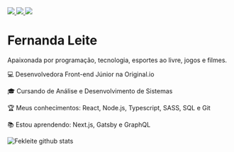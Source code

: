 
<a href="https://github.com/Fekleite" alt="GitHub">
  <img src="https://img.shields.io/badge/-GitHub-000?style=flat-square&logo=Github&logoColor=white" />
</a>
<a href="https://www.linkedin.com/in/fcleite19/" alt="LinkedIn">
  <img src="https://img.shields.io/badge/-LinkedIn-blue?style=flat-square&logo=Linkedin&logoColor=white" />
</a>
<a href="mailto:dev.fernandaleite@gmail.com" alt="Gmail">
  <img src="https://img.shields.io/badge/-Gmail-D54B3D?style=flat-square&logo=Gmail&logoColor=white" />
</a>

# Fernanda Leite

Apaixonada por programação, tecnologia, esportes ao livre, jogos e filmes. <br>

<p> 💻 Desenvolvedora Front-end Júnior na Original.io</p>
<p> 🎓 Cursando de Análise e Desenvolvimento de Sistemas</p>
<p> 🏆 Meus conhecimentos: React, Node.js, Typescript, SASS, SQL e Git
<p> 📚 Estou aprendendo: Next.js, Gatsby e GraphQL

![Fekleite github stats](https://github-readme-stats.vercel.app/api?username=Fekleite&theme=dracula&show_icons=true)

